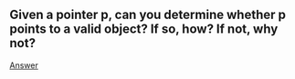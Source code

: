 ## Given a pointer p, can you determine whether p points to a valid object? If so, how? If not, why not?

[Answer](https://stackoverflow.com/questions/17202570/c-is-it-possible-to-determine-whether-a-pointer-points-to-a-valid-object)